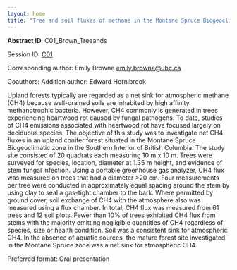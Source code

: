 ```yaml
---
layout: home
title: "Tree and soil fluxes of methane in the Montane Spruce Biogeoclimatic zone in the Southern Interior of British Columbia"
---
```



**Abstract ID**: C01_Brown_Treeands

Session ID: [C01](.)

Corresponding author: Emily Browne <a href="mailto:emily.browne@ubc.ca">emily.browne@ubc.ca</a>

Coauthors: Addition author: Edward Hornibrook 

Upland forests typically are regarded as a net sink for atmospheric methane (CH4) because well-drained soils are inhabited by high affinity methanotrophic bacteria. However, CH4 commonly is generated in trees experiencing heartwood rot caused by fungal pathogens. To date, studies of CH4 emissions associated with heartwood rot have focused largely on deciduous species. The objective of this study was to investigate net CH4 fluxes in an upland conifer forest situated in the Montane Spruce Biogeoclimatic zone in the Southern Interior of British Columbia. The study site consisted of 20 quadrats each measuring 10 m x 10 m. Trees were surveyed for species, location, diameter at 1.35 m height, and evidence of stem fungal infection. Using a portable greenhouse gas analyzer, CH4 flux was measured on trees that had a diameter >20 cm. Four measurements per tree were conducted in approximately equal spacing around the stem by using clay to seal a gas-tight chamber to the bark. Where permitted by ground cover, soil exchange of CH4 with the atmosphere also was measured using a flux chamber. In total, CH4 flux was measured from 61 trees and 12 soil plots. Fewer than 10% of trees exhibited CH4 flux from stems with the majority emitting negligible quantities of CH4 regardless of species, size or health condition. Soil was a consistent sink for atmospheric CH4. In the absence of aquatic sources, the mature forest site investigated in the Montane Spruce zone was a net sink for atmospheric CH4.

Preferred format: Oral presentation
